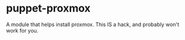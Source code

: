 puppet-proxmox
==============

A module that helps install proxmox. This IS a hack, and probably won't work for you.
